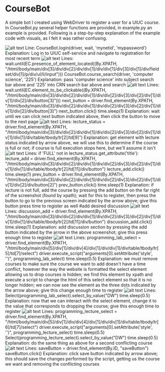 # CourseBot
A simple bot I created using WebDriver to register a user for a UIUC course. In CourseBot.py several helper functions are provided, in example.py an example is provided.
Following is a step-by-step explanation of the example code with visuals, as I felt it was rather confusing.

![alt text](https://github.com/mschmitt-17/CourseBot/tree/main/imgs/loginscreen.png)
Line:   CourseBot.login(driver, wait, 'mynetid', 'mypassword')
Explanation:    Log in to UIUC self-service and navigate to registration for most recent term
![alt text](https://github.com/mschmitt-17/CourseBot/tree/main/imgs/registrationscreen.png)
Lines:  wait.until(EC.presence_of_element_located((By.XPATH, "/html/body/main/div[3]/div/div[2]/div/div[1]/div/div[1]/div[3]/div[1]/div/fieldset/div[1]/p/div/ul/li/input")))
        CourseBot.course_search(driver, 'computer science', '225')
Explanation:    pass 'computer science' into subject search bar above and '225' into CRN search bar above and search
![alt text](https://github.com/mschmitt-17/CourseBot/tree/main/imgs/nextbutton.png)
Lines:  wait.until(EC.element_to_be_clickable((By.XPATH, "/html/body/main/div[3]/div/div[2]/div/div[1]/div/div[2]/div[3]/div[2]/div[1]/div[1]/div[2]/div/button[3]")))
        next_button = driver.find_element(By.XPATH, "/html/body/main/div[3]/div/div[2]/div/div[1]/div/div[2]/div[3]/div[2]/div[1]/div[1]/div[2]/div/button[3]")
        next_button.click()
        time.sleep(1)
Explanation:    wait until we can click next button indicated above, then click the button to move to the next page
![alt text](https://github.com/mschmitt-17/CourseBot/tree/main/imgs/classcapacity.png)
Lines:  lecture_status = driver.find_element(By.XPATH, "/html/body/main/div[3]/div/div[2]/div/div[1]/div/div[2]/div[3]/div[2]/div[1]/div[1]/div[1]/div/table/tbody/tr[2]/td[9]")
Explanation:    get element with lecture status indicated by arrow above, we will use this to determine if the course is full or not; if course is full execution stops here, but we'll assume it isn't
![alt text](https://github.com/mschmitt-17/CourseBot/tree/main/imgs/prevbutton.png)
Lines:  if 'FULL' not in lecture_status.get_attribute('title'):
        lecture_add = driver.find_element(By.XPATH, "/html/body/main/div[3]/div/div[2]/div/div[1]/div/div[2]/div[3]/div[2]/div[1]/div[1]/div[1]/div/table/tbody/tr[2]/td[11]/div/button")
        lecture_add.click()
        time.sleep(1)
        prev_button = driver.find_element(By.XPATH, "/html/body/main/div[3]/div/div[2]/div/div[1]/div/div[2]/div[3]/div[2]/div[1]/div[1]/div[2]/div/button[2]")
        prev_button.click()
        time.sleep(1)
Explanation:    if lecture is not full, add the course by pressing the add button on the far right of the screenshot (found by xpath); wait for this to register, then press the button
                to go to the previous screen indicated by the arrow above; give this button press time to register as well
                #add desired discussion
![alt text](https://github.com/mschmitt-17/CourseBot/tree/main/imgs/addcourse.png)
Lines:  discussion_add = driver.find_element(By.XPATH, "/html/body/main/div[3]/div/div[2]/div/div[1]/div/div[2]/div[3]/div[2]/div[1]/div[1]/div[1]/div/table/tbody/tr[2]/td[11]/div/button")
        discussion_add.click()
        time.sleep(1)
Explanation:    add discussion section by pressing the add button indicated by the arrow in the above screenshot; give this press enough time to register
![alt text](https://github.com/mschmitt-17/CourseBot/tree/main/imgs/edithtml.png)
Lines:  programming_lab_select = driver.find_element(By.XPATH, "/html/body/main/div[5]/div[1]/div/div[4]/div[1]/div/div[1]/div/table/tbody/tr[5]/td[7]/select")
        driver.execute_script("arguments[0].setAttribute('style', '')", programming_lab_select)
        time.sleep(0.5)
Explanation:    we must remove courses to make sure the course we want to add doesn't have a time conflict, however the way the website is formatted the select element allowing us to drop courses
                is hidden; we find this element by xpath and execute a script to change the html of this select element so that it is no longer hidden; we can now see the element as the three dots
                indicated by the arrow above; give this change enough time to register
![alt text](https://github.com/mschmitt-17/CourseBot/tree/main/imgs/removecourse.png)
Lines:  Select(programming_lab_select).select_by_value("DW")
        time.sleep(0.5)
Explanation:    now that we can interact with the select element, change it to the value that corresponds to dropping the course; give this enough time to register
![alt text](https://github.com/mschmitt-17/CourseBot/tree/main/imgs/removesecondcourse.png?raw=true)
Lines:  programming_lecture_select = driver.find_element(By.XPATH, "/html/body/main/div[5]/div[1]/div/div[4]/div[1]/div/div[1]/div/table/tbody/tr[6]/td[7]/select")
        driver.execute_script("arguments[0].setAttribute('style', '')", programming_lecture_select)
        time.sleep(0.5)
        Select(programming_lecture_select).select_by_value("DW")
        time.sleep(0.5)
Explanation:    do the same thing as above for a second conflicting course
![alt text](https://github.com/mschmitt-17/CourseBot/tree/main/imgs/submit.png?raw=true)
Lines:  saveButton = driver.find_element(By.ID, "saveButton")
        saveButton.click()
Explanation:    click save button indicated by arrow above; this should save the changes performed by the script, getting us the course we want and removing the conflicting courses